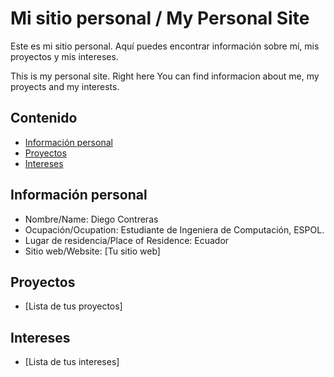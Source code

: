 # Mi sitio personal / My Personal Site
Este es mi sitio personal. Aquí puedes encontrar información sobre mí, mis
proyectos y mis intereses.

This is my personal site. Right here You can find informacion about me, 
my proyects and my interests.

## Contenido
* [Información personal](#información-personal)
* [Proyectos](#proyectos)
* [Intereses](#intereses)
## Información personal
* Nombre/Name: Diego Contreras
* Ocupación/Ocupation: Estudiante de Ingeniera de Computación, ESPOL.
* Lugar de residencia/Place of Residence: Ecuador
* Sitio web/Website: [Tu sitio web]
## Proyectos
* [Lista de tus proyectos]
## Intereses
* [Lista de tus intereses]
